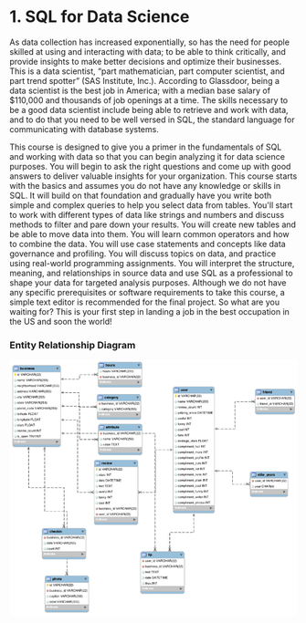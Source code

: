 # 1. SQL for Data Science

As data collection has increased exponentially, so has the need for people skilled at using and interacting with data; to be able to think critically, and provide insights to make better decisions and optimize their businesses. This is a data scientist, “part mathematician, part computer scientist, and part trend spotter” (SAS Institute, Inc.). According to Glassdoor, being a data scientist is the best job in America; with a median base salary of $110,000 and thousands of job openings at a time. The skills necessary to be a good data scientist include being able to retrieve and work with data, and to do that you need to be well versed in SQL, the standard language for communicating with database systems.

This course is designed to give you a primer in the fundamentals of SQL and working with data so that you can begin analyzing it for data science purposes. You will begin to ask the right questions and come up with good answers to deliver valuable insights for your organization. This course starts with the basics and assumes you do not have any knowledge or skills in SQL. It will build on that foundation and gradually have you write both simple and complex queries to help you select data from tables. You'll start to work with different types of data like strings and numbers and discuss methods to filter and pare down your results. You will create new tables and be able to move data into them. You will learn common operators and how to combine the data. You will use case statements and concepts like data governance and profiling. You will discuss topics on data, and practice using real-world programming assignments. You will interpret the structure, meaning, and relationships in source data and use SQL as a professional to shape your data for targeted analysis purposes. Although we do not have any specific prerequisites or software requirements to take this course, a simple text editor is recommended for the final project. So what are you waiting for? This is your first step in landing a job in the best occupation in the US and soon the world!

### Entity Relationship Diagram
![Entity Relationship Diagram](https://github.com/zendegani/SQL/blob/main/1_SQL_for_Data_Science/YelpERDiagram.png?raw=true)
